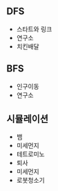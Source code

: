 ## DFS
- 스타트와 링크
- 연구소
- 치킨배달

## BFS
- 인구이동
- 연구소

## 시뮬레이션
- 뱀
- 미세먼지 
- 테트로미노
- 퇴사
- 미세먼지 
- 로봇청소기

